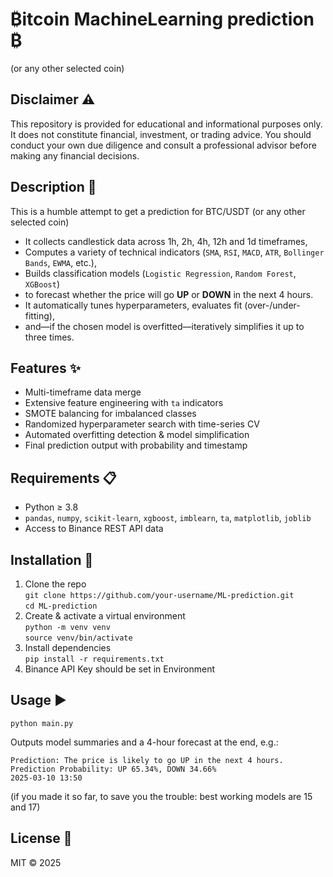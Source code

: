 # ₿itcoin MachineLearning prediction ₿
(or any other selected coin)

## Disclaimer ⚠️
This repository is provided for educational and informational purposes only. It does not constitute financial, investment, or trading advice. You should conduct your own due diligence and consult a professional advisor before making any financial decisions.

## Description 📝
This is a humble attempt to get a prediction for BTC/USDT (or any other selected coin)

- It collects candlestick data across 1h, 2h, 4h, 12h and 1d timeframes,
- Computes a variety of technical indicators (`SMA`, `RSI`, `MACD`, `ATR`, `Bollinger Bands`, `EWMA`, etc.),
- Builds classification models (`Logistic Regression`, `Random Forest`, `XGBoost`)
- to forecast whether the price will go **UP** or **DOWN** in the next 4 hours.
- It automatically tunes hyperparameters, evaluates fit (over-/under-fitting),
- and—if the chosen model is overfitted—iteratively simplifies it up to three times.

## Features ✨
- Multi-timeframe data merge  
- Extensive feature engineering with `ta` indicators  
- SMOTE balancing for imbalanced classes  
- Randomized hyperparameter search with time-series CV  
- Automated overfitting detection & model simplification  
- Final prediction output with probability and timestamp  

## Requirements 📋
- Python ≥ 3.8  
- `pandas`, `numpy`, `scikit-learn`, `xgboost`, `imblearn`, `ta`, `matplotlib`, `joblib`  
- Access to Binance REST API data  

## Installation 🚀
1. Clone the repo  
   `git clone https://github.com/your-username/ML-prediction.git`  
   `cd ML-prediction`  
2. Create & activate a virtual environment  
   `python -m venv venv`  
   `source venv/bin/activate`  
3. Install dependencies  
   `pip install -r requirements.txt`
4. Binance API Key should be set in Environment

## Usage ▶️
`python main.py`  

Outputs model summaries and a 4-hour forecast at the end, e.g.:  
```
Prediction: The price is likely to go UP in the next 4 hours.
Prediction Probability: UP 65.34%, DOWN 34.66%
2025-03-10 13:50
```

(if you made it so far, to save you the trouble: best working models are 15 and 17)

## License 📄
MIT © 2025

